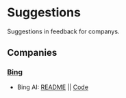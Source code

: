 # Suggestions
Suggestions in feedback for companys.

## Companies
### <ins> [Bing](https://github.com/R0nN1ri/Suggestions/blob/main/Bing/Bing.md) </ins>  
- Bing AI: [README](https://github.com/R0nN1ri/Suggestions/blob/main/Bing/BingAI/Bing_AI.md)  ||  [Code](https://github.com/R0nN1ri/Suggestions/blob/main/Bing/BingAI/BingCode.py)
